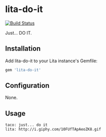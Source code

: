 # lita-do-it

[![Build Status](https://travis-ci.org/thattacoguy/lita-do-it.png?branch=master)](https://travis-ci.org/devacademyla/lita-do-it)

Just... DO IT.

## Installation

Add lita-do-it to your Lita instance's Gemfile:

``` ruby
gem 'lita-do-it'
```

## Configuration

None.

## Usage

```
taco: just... do it
lita: http://i.giphy.com/10FUfTApAeoZK8.gif
```
